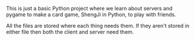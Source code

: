 This is just a basic Python project where we learn about servers and pygame to make a card game, ShengJi in Python, to play with friends.

All the files are stored where each thing needs them. If they aren't stored in either file then both the client and server need them.
